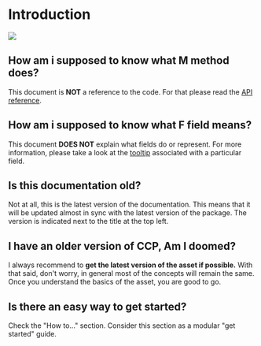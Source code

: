 # Introduction

![](.gitbook/assets/KeyImage\_Cover.png)

## How am i supposed to know what M method does?

This document is **NOT** a reference to the code. For that please read the [API reference](https://lightbug14.github.io/lightbug-web/character-controller-pro/Documentation/html/index.html).

## How am i supposed to know what F field means?

This document **DOES NOT** explain what fields do or represent. For more information, please take a look at the [tooltip](https://docs.unity3d.com/ScriptReference/TooltipAttribute.html) associated with a particular field.

## Is this documentation old?

Not at all, this is the latest version of the documentation. This means that it will be updated almost in sync with the latest version of the package. The version is indicated next to the title at the top left.

## I have an older version of CCP, Am I doomed?

I always recommend to **get the latest version of the asset if possible.** With that said, don't worry, in general most of the concepts will remain the same. Once you understand the basics of the asset, you are good to go.

## Is there an easy way to get started?

Check the "How to..." section. Consider this section as a modular "get started" guide.
